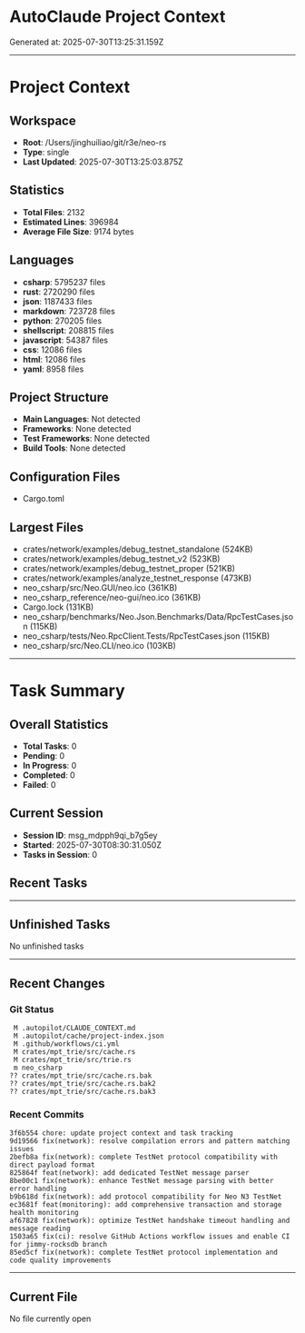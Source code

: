 # AutoClaude Project Context

Generated at: 2025-07-30T13:25:31.159Z

---

# Project Context

## Workspace
- **Root**: /Users/jinghuiliao/git/r3e/neo-rs
- **Type**: single
- **Last Updated**: 2025-07-30T13:25:03.875Z

## Statistics
- **Total Files**: 2132
- **Estimated Lines**: 396984
- **Average File Size**: 9174 bytes

## Languages
- **csharp**: 5795237 files
- **rust**: 2720290 files
- **json**: 1187433 files
- **markdown**: 723728 files
- **python**: 270205 files
- **shellscript**: 208815 files
- **javascript**: 54387 files
- **css**: 12086 files
- **html**: 12086 files
- **yaml**: 8958 files

## Project Structure
- **Main Languages**: Not detected
- **Frameworks**: None detected
- **Test Frameworks**: None detected
- **Build Tools**: None detected

## Configuration Files
- Cargo.toml


## Largest Files
- crates/network/examples/debug_testnet_standalone (524KB)
- crates/network/examples/debug_testnet_v2 (523KB)
- crates/network/examples/debug_testnet_proper (521KB)
- crates/network/examples/analyze_testnet_response (473KB)
- neo_csharp/src/Neo.GUI/neo.ico (361KB)
- neo_csharp_reference/neo-gui/neo.ico (361KB)
- Cargo.lock (131KB)
- neo_csharp/benchmarks/Neo.Json.Benchmarks/Data/RpcTestCases.json (115KB)
- neo_csharp/tests/Neo.RpcClient.Tests/RpcTestCases.json (115KB)
- neo_csharp/src/Neo.CLI/neo.ico (103KB)


---

# Task Summary

## Overall Statistics
- **Total Tasks**: 0
- **Pending**: 0
- **In Progress**: 0
- **Completed**: 0
- **Failed**: 0

## Current Session
- **Session ID**: msg_mdpph9qi_b7g5ey
- **Started**: 2025-07-30T08:30:31.050Z
- **Tasks in Session**: 0

## Recent Tasks



---

## Unfinished Tasks
No unfinished tasks

---

## Recent Changes

### Git Status
```
 M .autopilot/CLAUDE_CONTEXT.md
 M .autopilot/cache/project-index.json
 M .github/workflows/ci.yml
 M crates/mpt_trie/src/cache.rs
 M crates/mpt_trie/src/trie.rs
 m neo_csharp
?? crates/mpt_trie/src/cache.rs.bak
?? crates/mpt_trie/src/cache.rs.bak2
?? crates/mpt_trie/src/cache.rs.bak3

```

### Recent Commits
```
3f6b554 chore: update project context and task tracking
9d19566 fix(network): resolve compilation errors and pattern matching issues
2befb8a fix(network): complete TestNet protocol compatibility with direct payload format
825864f feat(network): add dedicated TestNet message parser
8be00c1 fix(network): enhance TestNet message parsing with better error handling
b9b618d fix(network): add protocol compatibility for Neo N3 TestNet
ec3681f feat(monitoring): add comprehensive transaction and storage health monitoring
af67828 fix(network): optimize TestNet handshake timeout handling and message reading
1503a65 fix(ci): resolve GitHub Actions workflow issues and enable CI for jimmy-rocksdb branch
85ed5cf fix(network): complete TestNet protocol implementation and code quality improvements

```

---

## Current File
No file currently open